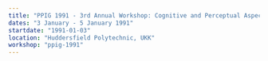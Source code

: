 ```yaml
---
title: "PPIG 1991 - 3rd Annual Workshop: Cognitive and Perceptual Aspects of Visual Programming"
dates: "3 January - 5 January 1991"
startdate: "1991-01-03"
location: "Huddersfield Polytechnic, UKK"
workshop: "ppig-1991" 
---
```

